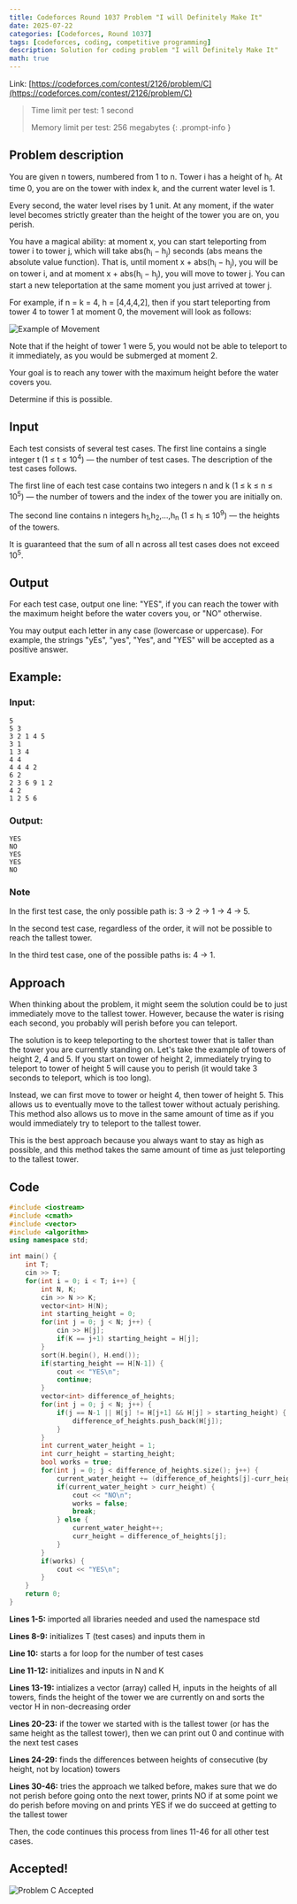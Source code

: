 ```yaml
---
title: Codeforces Round 1037 Problem "I will Definitely Make It"
date: 2025-07-22
categories: [Codeforces, Round 1037]
tags: [codeforces, coding, competitive programming]
description: Solution for coding problem "I will Definitely Make It"
math: true
---
```


Link: [https://codeforces.com/contest/2126/problem/C](https://codeforces.com/contest/2126/problem/C)

> 
> Time limit per test: 1 second
> 
> Memory limit per test: 256 megabytes
{: .prompt-info }

## Problem description
You are given n towers, numbered from 1 to n. Tower i has a height of h<sub>i</sub>. At time 0, you are on the tower with index k, and the current water level is 1.

Every second, the water level rises by 1 unit. At any moment, if the water level becomes strictly greater than the height of the tower you are on, you perish.

You have a magical ability: at moment x, you can start teleporting from tower i to tower j, which will take abs(h<sub>i</sub> − h<sub>j</sub>) seconds (abs means the absolute value function). That is, until moment x + abs(h<sub>i</sub> − h<sub>j</sub>), you will be on tower i, and at moment x + abs(h<sub>i</sub> − h<sub>j</sub>), you will move to tower j. You can start a new teleportation at the same moment you just arrived at tower j.

For example, if n = k = 4, h = [4,4,4,2], then if you start teleporting from tower 4 to tower 1 at moment 0, the movement will look as follows:

![Example of Movement](/assets/img/codeforces/round1037/problemCex.png)

Note that if the height of tower 1 were 5, you would not be able to teleport to it immediately, as you would be submerged at moment 2.

Your goal is to reach any tower with the maximum height before the water covers you.

Determine if this is possible.

## Input

Each test consists of several test cases. The first line contains a single integer t (1 ≤ t ≤ 10<sup>4</sup>) — the number of test cases. The description of the test cases follows.

The first line of each test case contains two integers n and k (1 ≤ k ≤ n ≤ 10<sup>5</sup>) — the number of towers and the index of the tower you are initially on.

The second line contains n integers h<sub>1</sub>,h<sub>2</sub>,…,h<sub>n</sub> (1 ≤ h<sub>i</sub> ≤ 10<sup>9</sup>) — the heights of the towers.

It is guaranteed that the sum of all n across all test cases does not exceed 10<sup>5</sup>.

## Output

For each test case, output one line: "YES", if you can reach the tower with the maximum height before the water covers you, or "NO" otherwise.

You may output each letter in any case (lowercase or uppercase). For example, the strings "yEs", "yes", "Yes", and "YES" will be accepted as a positive answer.

## Example:

### Input: 
```
5
5 3
3 2 1 4 5
3 1
1 3 4
4 4
4 4 4 2
6 2
2 3 6 9 1 2
4 2
1 2 5 6
```

### Output:
```
YES
NO
YES
YES
NO
```

### Note
In the first test case, the only possible path is: 3 → 2 → 1 → 4 → 5.

In the second test case, regardless of the order, it will not be possible to reach the tallest tower.

In the third test case, one of the possible paths is: 4 → 1.

## Approach
When thinking about the problem, it might seem the solution could be to just immediately move to the tallest tower. However, because the water is rising each second, you probably will perish before you can teleport.

The solution is to keep teleporting to the shortest tower that is taller than the tower you are currently standing on. Let's take the example of towers of height 2, 4 and 5. If you start on tower of height 2, immediately trying to teleport to tower of height 5 will cause you to perish (it would take 3 seconds to teleport, which is too long).

Instead, we can first move to tower or height 4, then tower of height 5. This allows us to eventually move to the tallest tower without actualy perishing. This method also allows us to move in the same amount of time as if you would immediately try to teleport to the tallest tower.

This is the best approach because you always want to stay as high as possible, and this method takes the same amount of time as just teleporting to the tallest tower.

## Code
```c++
#include <iostream>
#include <cmath>
#include <vector>
#include <algorithm>
using namespace std;

int main() {
    int T;
    cin >> T;
    for(int i = 0; i < T; i++) {
        int N, K;
        cin >> N >> K;
        vector<int> H(N);
        int starting_height = 0;
        for(int j = 0; j < N; j++) {
            cin >> H[j];
            if(K == j+1) starting_height = H[j];
        }
        sort(H.begin(), H.end());
        if(starting_height == H[N-1]) {
            cout << "YES\n";
            continue;
        }
        vector<int> difference_of_heights;
        for(int j = 0; j < N; j++) {
            if(j == N-1 || H[j] != H[j+1] && H[j] > starting_height) {
                difference_of_heights.push_back(H[j]);
            }
        }
        int current_water_height = 1;
        int curr_height = starting_height;
        bool works = true;
        for(int j = 0; j < difference_of_heights.size(); j++) {
            current_water_height += (difference_of_heights[j]-curr_height-1);
            if(current_water_height > curr_height) {
                cout << "NO\n";
                works = false;
                break;
            } else {
                current_water_height++;
                curr_height = difference_of_heights[j];
            }
        }
        if(works) {
            cout << "YES\n";
        }
    }
    return 0;
}
```

**Lines 1-5:** imported all libraries needed and used the namespace std

**Lines 8-9:** initializes T (test cases) and inputs them in

**Line 10:** starts a for loop for the number of test cases

**Line 11-12:** initializes and inputs in N and K

**Lines 13-19:** intializes a vector (array) called H, inputs in the heights of all towers, finds the height of the tower we are currently on and sorts the vector H in non-decreasing order

**Lines 20-23:** if the tower we started with is the tallest tower (or has the same height as the tallest tower), then we can print out 0 and continue with the next test cases

**Lines 24-29:** finds the differences between heights of consecutive (by height, not by location) towers

**Lines 30-46:** tries the approach we talked before, makes sure that we do not perish before going onto the next tower, prints NO if at some point we do perish before moving on and prints YES if we do succeed at getting to the tallest tower

Then, the code continues this process from lines 11-46 for all other test cases.

## Accepted!

![Problem C Accepted](/assets/img/codeforces/round1037/problemC.png)
